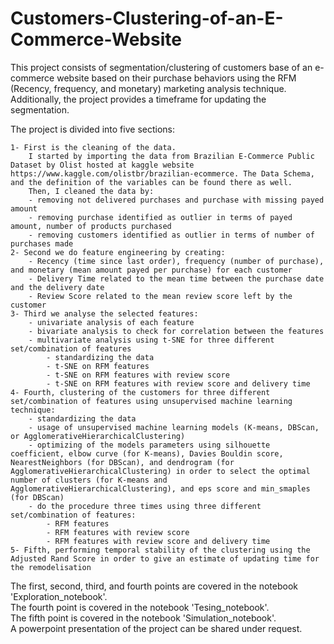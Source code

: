 # Customers-Clustering-of-an-E-Commerce-Website
This project consists of segmentation/clustering of customers base of an e-commerce website based on their purchase behaviors using the RFM (Recency, frequency, and monetary) marketing analysis technique. Additionally, the project provides a timeframe for updating the segmentation.

The project is divided into five sections:
~~~
1- First is the cleaning of the data.
    I started by importing the data from Brazilian E-Commerce Public Dataset by Olist hosted at kaggle website https://www.kaggle.com/olistbr/brazilian-ecommerce. The Data Schema, and the definition of the variables can be found there as well.
    Then, I cleaned the data by:
    - removing not delivered purchases and purchase with missing payed amount
    - removing purchase identified as outlier in terms of payed amount, number of products purchased
    - removing customers identified as outlier in terms of number of purchases made
2- Second we do feature engineering by creating:
    - Recency (time since last order), frequency (number of purchase), and monetary (mean amount payed per purchase) for each customer
    - Delivery Time related to the mean time between the purchase date and the delivery date
    - Review Score related to the mean review score left by the customer
3- Third we analyse the selected features:
    - univariate analysis of each feature
    - bivariate analysis to check for correlation between the features
    - multivariate analysis using t-SNE for three different set/combination of features
        - standardizing the data
        - t-SNE on RFM features
        - t-SNE on RFM features with review score
        - t-SNE on RFM features with review score and delivery time
4- Fourth, clustering of the customers for three different set/combination of features using unsupervised machine learning technique:
    - standardizing the data
    - usage of unsupervised machine learning models (K-means, DBScan, or AgglomerativeHierarchicalClustering)
    - optimizing of the models parameters using silhouette coefficient, elbow curve (for K-means), Davies Bouldin score, NearestNeighbors (for DBScan), and dendrogram (for AgglomerativeHierarchicalClustering) in order to select the optimal number of clusters (for K-means and AgglomerativeHierarchicalClustering), and eps score and min_smaples (for DBScan)
    - do the procedure three times using three different set/combination of features:
        - RFM features
        - RFM features with review score
        - RFM features with review score and delivery time
5- Fifth, performing temporal stability of the clustering using the Adjusted Rand Score in order to give an estimate of updating time for the remodelisation
~~~

The first, second, third, and fourth points are covered in the notebook 'Exploration_notebook'.\
The fourth point is covered in the notebook 'Tesing_notebook'.\
The fifth point is covered in the notebook 'Simulation_notebook'.\
A powerpoint presentation of the project can be shared under request.

